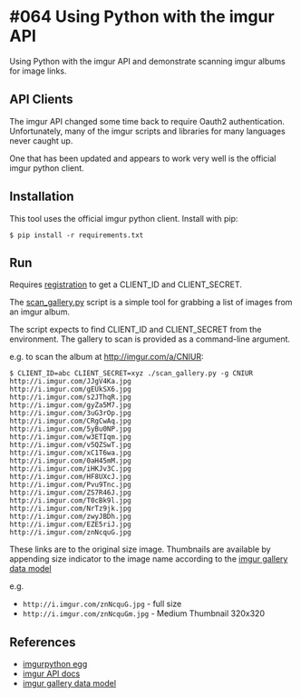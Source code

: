 # #064 Using Python with the imgur API

Using Python with the imgur API and demonstrate scanning imgur albums for image links.


## API Clients

The imgur API changed some time back to require Oauth2 authentication.
Unfortunately, many of the imgur scripts and libraries for many languages never caught up.

One that has been updated and appears to work very well is the official imgur python client.

## Installation

This tool uses the official imgur python client. Install with pip:

```
$ pip install -r requirements.txt
```

## Run

Requires [registration](https://api.imgur.com/oauth2) to get a CLIENT_ID and CLIENT_SECRET.

The [scan_gallery.py](./scan_gallery.py) script is a simple tool for grabbing a list of images from an imgur album.

The script expects to find CLIENT_ID and CLIENT_SECRET from the environment.
The gallery to scan is provided as a command-line argument.

e.g. to scan the album at http://imgur.com/a/CNIUR:

```
$ CLIENT_ID=abc CLIENT_SECRET=xyz ./scan_gallery.py -g CNIUR
http://i.imgur.com/JJgV4Ka.jpg
http://i.imgur.com/gEUkSX6.jpg
http://i.imgur.com/s2JThqR.jpg
http://i.imgur.com/gyZa5M7.jpg
http://i.imgur.com/3uG3rOp.jpg
http://i.imgur.com/CRgCwAq.jpg
http://i.imgur.com/5yBu0NP.jpg
http://i.imgur.com/w3ETIqm.jpg
http://i.imgur.com/v5QZSwT.jpg
http://i.imgur.com/xC1T6wa.jpg
http://i.imgur.com/0aH45mM.jpg
http://i.imgur.com/iHKJv3C.jpg
http://i.imgur.com/HF8UXcJ.jpg
http://i.imgur.com/Pvu9Tnc.jpg
http://i.imgur.com/ZS7R46J.jpg
http://i.imgur.com/T0cBk9l.jpg
http://i.imgur.com/NrTz9jk.jpg
http://i.imgur.com/zwyJBDh.jpg
http://i.imgur.com/EZE5riJ.jpg
http://i.imgur.com/znNcquG.jpg
```

These links are to the original size image. Thumbnails are available by appending size indicator
to the image name according to the [imgur gallery data model](https://api.imgur.com/models/gallery_image)

e.g.

* `http://i.imgur.com/znNcquG.jpg` - full size
* `http://i.imgur.com/znNcquGm.jpg` - Medium Thumbnail 320x320


## References
* [imgurpython egg](https://github.com/Imgur/imgurpython)
* [imgur API docs](http://api.imgur.com/)
* [imgur gallery data model](https://api.imgur.com/models/gallery_image)
